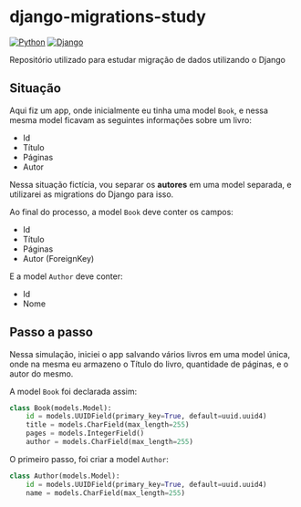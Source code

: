 # django-migrations-study

[![Python](https://img.shields.io/badge/python-%2314354C.svg?style=flat&logo=python&logoColor=white)](https://www.python.org/)
[![Django](https://img.shields.io/badge/django-%23092E20.svg?style=flat&logo=django&logoColor=white)](https://www.djangoproject.com/)

Repositório utilizado para estudar migração de dados utilizando o Django

## Situação

Aqui fiz um app, onde inicialmente eu tinha uma model `Book`, e nessa mesma model ficavam as seguintes informações sobre um livro:

- Id
- Título
- Páginas
- Autor

Nessa situação fictícia, vou separar os **autores** em uma model separada, e utilizarei as migrations do Django para isso.

Ao final do processo, a model `Book` deve conter os campos:

- Id
- Título
- Páginas
- Autor (ForeignKey)

E a model `Author` deve conter:

- Id
- Nome

## Passo a passo

Nessa simulação, iniciei o app salvando vários livros em uma model única, onde na mesma eu armazeno o Título do livro, quantidade de páginas, e o autor do mesmo.

A model `Book` foi declarada assim:

```py
class Book(models.Model):
    id = models.UUIDField(primary_key=True, default=uuid.uuid4)
    title = models.CharField(max_length=255)
    pages = models.IntegerField()
    author = models.CharField(max_length=255)
```

O primeiro passo, foi criar a model `Author`:

```py
class Author(models.Model):
    id = models.UUIDField(primary_key=True, default=uuid.uuid4)
    name = models.CharField(max_length=255)
```
